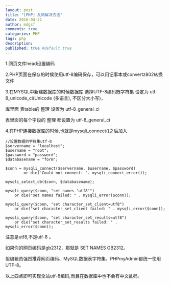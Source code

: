 ```yaml
---
layout: post
title: "[PHP] 乱码解决方法"
date: 2016-04-21
author: mdgsf
comments: true
categories: PHP
tags: php
description:
published: true #default true
---
```


1.网页文件head设置编码<meta http-equiv=”Content-Type” content=”text/html; charset=utf-8″ />

2.PHP页面在保存的时候使用utf-8编码保存，可以用记事本或convertz802转换文件

3.在MYSQL中新建数据库的时候数据库 选择UTF-8编码既字符集 设定为 utf-8_unicode_ci(Unicode (多语言), 不区分大小写)，

库里面 表table的 整理 设置为 utf-8_general_ci

表里面的每个字段的 整理 都设置为 utf-8_general_ci

4.在PHP连接数据库的时候,也就是mysqli_connect()之后加入

```
//设置数据的字符集utf-8
$servername = "localhost";
$username = "root";
$password = "password";
$databasename = "form";

$conn = mysqli_connect($servername, $username, $password)
        or die('Could not connect: '. mysqli_connect_error());

mysqli_select_db($conn, $databasename);

mysqli_query($conn, "set names 'utf8'")
    or die("set names failed: " . mysqli_error($conn));

mysqli_query($conn, "set character_set_client=utf8")
    or die("set character_set_client failed: " . mysqli_error($conn));

mysqli_query($conn, "set character_set_results=utf8")
    or die("set character_set_results failed: " . mysqli_error($conn));
```

注意是utf8,不是utf-8 。

如果你的网页编码是gb2312，那就是 SET NAMES GB2312。

但编辑员强烈推荐网页编码、MySQL数据表字符集、PHPmyAdmin都统一使用UTF-8。

以上四点即可实现全站utf-8编码,而且在数据库中也不会有中文乱码。
